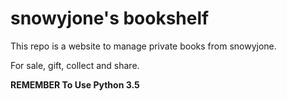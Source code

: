 # snowyjone's bookshelf

This repo is a website to manage private books from snowyjone.

For sale, gift, collect and share.

__REMEMBER To Use Python 3.5__
